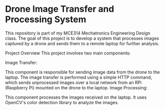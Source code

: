 # Drone Image Transfer and Processing System
This repository is part of my MCE314 Mechatronics Engineering Design class. The goal of this project is to develop a system that processes images captured by a drone and sends them to a remote laptop for further analysis.

Project Overview
This project involves two main components:

Image Transfer:

This component is responsible for sending image data from the drone to the laptop.
The image transfer is performed using a simple HTTP command, which sends unprocessed images over a local network from an RPi (Raspberry Pi) mounted on the drone to the laptop.
Image Processing:

This component processes the images received on the laptop.
It uses OpenCV's color detection library to analyze the images.


